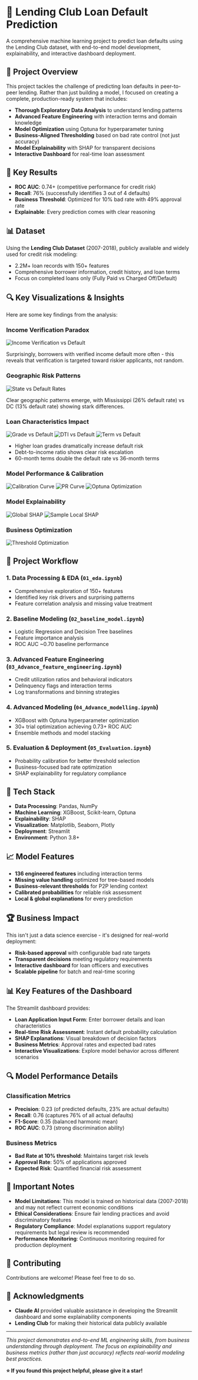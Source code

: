 # 🏦 Lending Club Loan Default Prediction

A comprehensive machine learning project to predict loan defaults using the Lending Club dataset, with end-to-end model development, explainability, and interactive dashboard deployment.

## 📖 Project Overview

This project tackles the challenge of predicting loan defaults in peer-to-peer lending. Rather than just building a model, I focused on creating a complete, production-ready system that includes:

- **Thorough Exploratory Data Analysis** to understand lending patterns
- **Advanced Feature Engineering** with interaction terms and domain knowledge
- **Model Optimization** using Optuna for hyperparameter tuning  
- **Business-Aligned Thresholding** based on bad rate control (not just accuracy)
- **Model Explainability** with SHAP for transparent decisions
- **Interactive Dashboard** for real-time loan assessment

## 🎯 Key Results

- **ROC AUC**: 0.74+ (competitive performance for credit risk)
- **Recall**: 76% (successfully identifies 3 out of 4 defaults)
- **Business Threshold**: Optimized for 10% bad rate with 49% approval rate
- **Explainable**: Every prediction comes with clear reasoning

## 📊 Dataset

Using the **Lending Club Dataset** (2007-2018), publicly available and widely used for credit risk modeling:
- 2.2M+ loan records with 150+ features
- Comprehensive borrower information, credit history, and loan terms
- Focus on completed loans only (Fully Paid vs Charged Off/Default)

## 🔍 Key Visualizations & Insights

Here are some key findings from the analysis:

### Income Verification Paradox
![Income Verification vs Default](images/inc_ver_vs_default.png)

Surprisingly, borrowers with verified income default more often - this reveals that verification is targeted toward riskier applicants, not random.

### Geographic Risk Patterns  
![State vs Default Rates](images/state_vs_default.png)

Clear geographic patterns emerge, with Mississippi (26% default rate) vs DC (13% default rate) showing stark differences.

### Loan Characteristics Impact
![Grade vs Default](images/grade_vs_default.png)
![DTI vs Default](images/dti_vs_default.png)
![Term vs Default](images/term_vs_default.png)

- Higher loan grades dramatically increase default risk
- Debt-to-income ratio shows clear risk escalation  
- 60-month terms double the default rate vs 36-month terms

### Model Performance & Calibration
![Calibration Curve](images/calibration_curve.png)
![PR Curve](images/pr_curve.png)
![Optuna Optimization](images/optuna.png)

### Model Explainability
![Global SHAP](images/global_shap.png)
![Sample Local SHAP](images/sample_local_shap.png)

### Business Optimization
![Threshold Optimization](images/threshold_opti.png)

## 🚀 Project Workflow

### 1. **Data Processing & EDA** (`01_eda.ipynb`)
- Comprehensive exploration of 150+ features
- Identified key risk drivers and surprising patterns
- Feature correlation analysis and missing value treatment

### 2. **Baseline Modeling** (`02_baseline_model.ipynb`) 
- Logistic Regression and Decision Tree baselines
- Feature importance analysis
- ROC AUC ~0.70 baseline performance

### 3. **Advanced Feature Engineering** (`03_Advance_feature_engineering.ipynb`)
- Credit utilization ratios and behavioral indicators
- Delinquency flags and interaction terms
- Log transformations and binning strategies

### 4. **Advanced Modeling** (`04_Advance_modelling.ipynb`)
- XGBoost with Optuna hyperparameter optimization
- 30+ trial optimization achieving 0.73+ ROC AUC
- Ensemble methods and model stacking

### 5. **Evaluation & Deployment** (`05_Evaluation.ipynb`)
- Probability calibration for better threshold selection
- Business-focused bad rate optimization  
- SHAP explainability for regulatory compliance



## 🔧 Tech Stack

- **Data Processing**: Pandas, NumPy
- **Machine Learning**: XGBoost, Scikit-learn, Optuna
- **Explainability**: SHAP
- **Visualization**: Matplotlib, Seaborn, Plotly
- **Deployment**: Streamlit
- **Environment**: Python 3.8+

## 📈 Model Features

- **136 engineered features** including interaction terms
- **Missing value handling** optimized for tree-based models  
- **Business-relevant thresholds** for P2P lending context
- **Calibrated probabilities** for reliable risk assessment
- **Local & global explanations** for every prediction

## 🏆 Business Impact

This isn't just a data science exercise - it's designed for real-world deployment:

- **Risk-based approval** with configurable bad rate targets
- **Transparent decisions** meeting regulatory requirements  
- **Interactive dashboard** for loan officers and executives
- **Scalable pipeline** for batch and real-time scoring

## 📊 Key Features of the Dashboard

The Streamlit dashboard provides:

- **Loan Application Input Form**: Enter borrower details and loan characteristics
- **Real-time Risk Assessment**: Instant default probability calculation
- **SHAP Explanations**: Visual breakdown of decision factors
- **Business Metrics**: Approval rates and expected bad rates
- **Interactive Visualizations**: Explore model behavior across different scenarios

## 🔍 Model Performance Details

### Classification Metrics
- **Precision**: 0.23 (of predicted defaults, 23% are actual defaults)
- **Recall**: 0.76 (captures 76% of all actual defaults)
- **F1-Score**: 0.35 (balanced harmonic mean)
- **ROC AUC**: 0.73 (strong discrimination ability)

### Business Metrics
- **Bad Rate at 10% threshold**: Maintains target risk levels
- **Approval Rate**: 50% of applications approved
- **Expected Risk**: Quantified financial risk assessment

## 🚨 Important Notes

- **Model Limitations**: This model is trained on historical data (2007-2018) and may not reflect current economic conditions
- **Ethical Considerations**: Ensure fair lending practices and avoid discriminatory features
- **Regulatory Compliance**: Model explanations support regulatory requirements but legal review is recommended
- **Performance Monitoring**: Continuous monitoring required for production deployment

## 🤝 Contributing

Contributions are welcome! Please feel free to do so.

## 🙏 Acknowledgments

- **Claude AI** provided valuable assistance in developing the Streamlit dashboard and some explainability components
- **Lending Club** for making their historical data publicly available



---

*This project demonstrates end-to-end ML engineering skills, from business understanding through deployment. The focus on explainability and business metrics (rather than just accuracy) reflects real-world modeling best practices.*

**⭐ If you found this project helpful, please give it a star!**